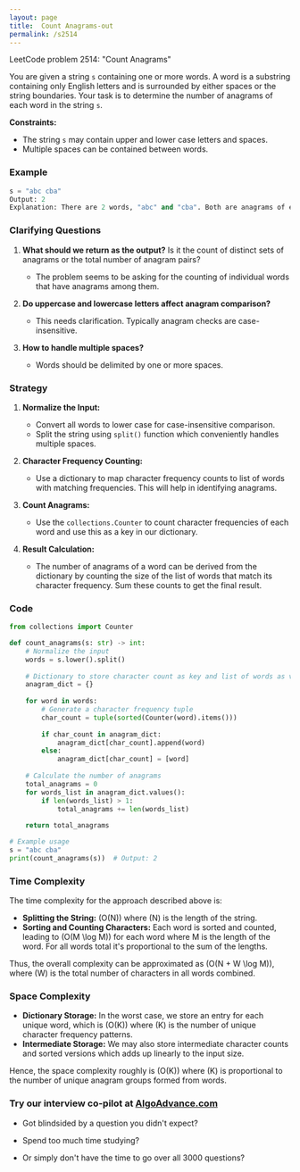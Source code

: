 ```yaml
---
layout: page
title:  Count Anagrams-out
permalink: /s2514
---
```


LeetCode problem 2514: "Count Anagrams"

You are given a string `s` containing one or more words. A word is a substring containing only English letters and is surrounded by either spaces or the string boundaries. Your task is to determine the number of anagrams of each word in the string `s`.

**Constraints:**
- The string `s` may contain upper and lower case letters and spaces.
- Multiple spaces can be contained between words.

### Example
```python
s = "abc cba"
Output: 2
Explanation: There are 2 words, "abc" and "cba". Both are anagrams of each other. So, the output is 2.
```

### Clarifying Questions

1. **What should we return as the output?** Is it the count of distinct sets of anagrams or the total number of anagram pairs?
   - The problem seems to be asking for the counting of individual words that have anagrams among them.

2. **Do uppercase and lowercase letters affect anagram comparison?**
   - This needs clarification. Typically anagram checks are case-insensitive.

3. **How to handle multiple spaces?**
   - Words should be delimited by one or more spaces.

### Strategy

1. **Normalize the Input:**
   - Convert all words to lower case for case-insensitive comparison.
   - Split the string using `split()` function which conveniently handles multiple spaces.

2. **Character Frequency Counting:**
   - Use a dictionary to map character frequency counts to list of words with matching frequencies. This will help in identifying anagrams.

3. **Count Anagrams:**
   - Use the `collections.Counter` to count character frequencies of each word and use this as a key in our dictionary.

4. **Result Calculation:**
   - The number of anagrams of a word can be derived from the dictionary by counting the size of the list of words that match its character frequency. Sum these counts to get the final result.

### Code

```python
from collections import Counter

def count_anagrams(s: str) -> int:
    # Normalize the input
    words = s.lower().split()
    
    # Dictionary to store character count as key and list of words as value
    anagram_dict = {}
    
    for word in words:
        # Generate a character frequency tuple
        char_count = tuple(sorted(Counter(word).items()))
        
        if char_count in anagram_dict:
            anagram_dict[char_count].append(word)
        else:
            anagram_dict[char_count] = [word]
    
    # Calculate the number of anagrams
    total_anagrams = 0
    for words_list in anagram_dict.values():
        if len(words_list) > 1:
            total_anagrams += len(words_list)
    
    return total_anagrams

# Example usage
s = "abc cba"
print(count_anagrams(s))  # Output: 2
```

### Time Complexity

The time complexity for the approach described above is:

- **Splitting the String:** \(O(N)\) where \(N\) is the length of the string.
- **Sorting and Counting Characters:** Each word is sorted and counted, leading to \(O(M \log M)\) for each word where M is the length of the word. For all words total it's proportional to the sum of the lengths.

Thus, the overall complexity can be approximated as \(O(N + W \log M)\), where \(W\) is the total number of characters in all words combined.

### Space Complexity

- **Dictionary Storage:** In the worst case, we store an entry for each unique word, which is \(O(K)\) where \(K\) is the number of unique character frequency patterns.
- **Intermediate Storage:** We may also store intermediate character counts and sorted versions which adds up linearly to the input size.

Hence, the space complexity roughly is \(O(K)\) where \(K\) is proportional to the number of unique anagram groups formed from words.


### Try our interview co-pilot at [AlgoAdvance.com](https://algoAdvance.com)

- Got blindsided by a question you didn't expect?

- Spend too much time studying?

- Or simply don't have the time to go over all 3000 questions?

